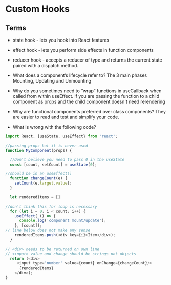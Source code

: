 # Custom Hooks

## Terms

- state hook - lets you hook into React features
- effect hook - lets you perform side effects in function components
- reducer hook - accepts a reducer of type and returns the current state paired with a dispatch method.

- What does a component’s lifecycle refer to? The 3 main phases Mounting, Updating and Unmounting
- Why do you sometimes need to “wrap” functions in useCallback when called from within useEffect. If you are passing the function to a child component as props and the child component doesn't need rerendering
- Why are functional components preferred over class components? They are easier to read and test and simplify your code.
- What is wrong with the following code?

```js
import React, {useState, useEffect} from 'react';

//passing props but it is never used
function MyComponent(props) {

  //Don't believe you need to pass 0 in the useState
  const [count, setCount] = useState(0);

//should be in an useEffect()
  function changeCount(e) {
    setCount(e.target.value);
  }

  let renderedItems = []

//don't think this for loop is necessary
  for (let i = 0; i < count; i++) {
    useEffect( () => {
      console.log('component mount/update');
    }, [count]);
// line below does not make any sense
    renderedItems.push(<div key={i}>Item</div>);
  }

// <div> needs to be returned on own line
// <input> value and change should be strings not objects
  return (<div>
     <input type='number' value={count} onChange={changeCount}/>
      {renderedItems}
    </div>);
}
```